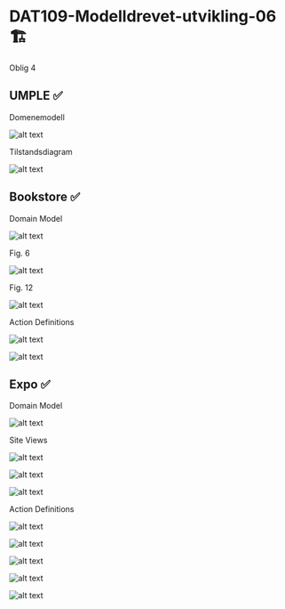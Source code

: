 # DAT109-Modelldrevet-utvikling-06 :building_construction:
Oblig 4

## UMPLE :white_check_mark:

Domenemodell

![alt text](https://github.com/180312/DAT109-Modelldrevet-utvikling-06/blob/master/UMPLE/Domenemodell.png)

Tilstandsdiagram

![alt text](https://github.com/180312/DAT109-Modelldrevet-utvikling-06/blob/master/UMPLE/Tilstandsdiagram.png)

## Bookstore :white_check_mark:

Domain Model

![alt text](https://github.com/180312/DAT109-Modelldrevet-utvikling-06/blob/master/BookStore/Annotation%202019-04-30%20154145.png)

Fig. 6

![alt text](https://github.com/180312/DAT109-Modelldrevet-utvikling-06/blob/master/BookStore/Annotation%202019-04-30%20152025.png)

Fig. 12

![alt text](https://github.com/180312/DAT109-Modelldrevet-utvikling-06/blob/master/BookStore/Annotation%202019-04-30%20154018.png)

Action Definitions

![alt text](https://github.com/180312/DAT109-Modelldrevet-utvikling-06/blob/master/BookStore/Annotation%202019-04-30%20153939.png)

![alt text](https://github.com/180312/DAT109-Modelldrevet-utvikling-06/blob/master/BookStore/Annotation%202019-04-30%20153957.png)

## Expo :white_check_mark:

Domain Model

![alt text](https://github.com/180312/DAT109-Modelldrevet-utvikling-06/blob/master/Expo/Annotation%202019-05-02%20132327.png)

Site Views

![alt text](https://github.com/180312/DAT109-Modelldrevet-utvikling-06/blob/master/Expo/Annotation%202019-05-02%20133910.png)

![alt text](https://github.com/180312/DAT109-Modelldrevet-utvikling-06/blob/master/Expo/Annotation%202019-05-02%20133922.png)

![alt text](https://github.com/180312/DAT109-Modelldrevet-utvikling-06/blob/master/Expo/Annotation%202019-05-02%20133933.png)

Action Definitions

![alt text](https://github.com/180312/DAT109-Modelldrevet-utvikling-06/blob/master/Expo/Annotation%202019-05-02%20133950.png)

![alt text](https://github.com/180312/DAT109-Modelldrevet-utvikling-06/blob/master/Expo/Annotation%202019-05-02%20134007.png)

![alt text](https://github.com/180312/DAT109-Modelldrevet-utvikling-06/blob/master/Expo/Annotation%202019-05-02%20134022.png)

![alt text](https://github.com/180312/DAT109-Modelldrevet-utvikling-06/blob/master/Expo/Annotation%202019-05-02%20134033.png)

![alt text](https://github.com/180312/DAT109-Modelldrevet-utvikling-06/blob/master/Expo/Annotation%202019-05-02%20134044.png)

